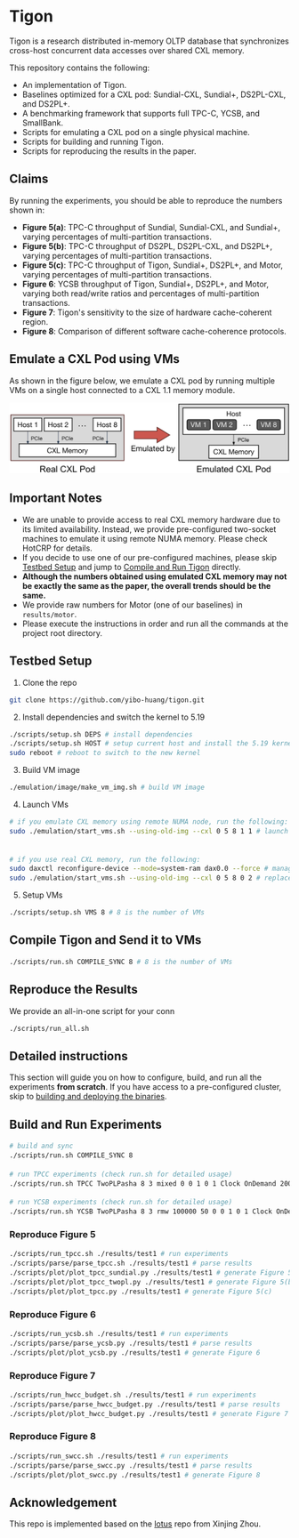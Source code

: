 # Tigon
Tigon is a research distributed in-memory OLTP database that synchronizes cross-host concurrent data accesses over shared CXL memory.

This repository contains the following:
* An implementation of Tigon.
* Baselines optimized for a CXL pod: Sundial-CXL, Sundial+, DS2PL-CXL, and DS2PL+.
* A benchmarking framework that supports full TPC-C, YCSB, and SmallBank.
* Scripts for emulating a CXL pod on a single physical machine.
* Scripts for building and running Tigon.
* Scripts for reproducing the results in the paper.

## Claims
By running the experiments, you should be able to reproduce the numbers shown in:
* **Figure 5(a)**: TPC-C throughput of Sundial, Sundial-CXL, and Sundial+, varying percentages of multi-partition transactions.
* **Figure 5(b)**: TPC-C throughput of DS2PL, DS2PL-CXL, and DS2PL+, varying percentages of multi-partition transactions.
* **Figure 5(c)**: TPC-C throughput of Tigon, Sundial+, DS2PL+, and Motor, varying percentages of multi-partition transactions.
* **Figure 6**: YCSB throughput of Tigon, Sundial+, DS2PL+, and Motor, varying both read/write ratios and percentages of multi-partition transactions.
* **Figure 7**: Tigon's sensitivity to the size of hardware cache-coherent region.
* **Figure 8**: Comparison of different software cache-coherence protocols.

## Emulate a CXL Pod using VMs
As shown in the figure below, we emulate a CXL pod by running multiple VMs on a single host connected to a CXL 1.1 memory module.

![](emulation.png)

## Important Notes
* We are unable to provide access to real CXL memory hardware due to its limited availability. Instead, we provide pre-configured two-socket machines to emulate it using remote NUMA memory. Please check HotCRP for details.
* If you decide to use one of our pre-configured machines, please skip [Testbed Setup](#Testbed-Setup) and jump to [Compile and Run Tigon](#Compile-and-Run-Tigon) directly.
* **Although the numbers obtained using emulated CXL memory may not be exactly the same as the paper, the overall trends should be the same.**
* We provide raw numbers for Motor (one of our baselines) in ``results/motor``.
* Please execute the instructions in order and run all the commands at the project root directory.

## Testbed Setup

1. Clone the repo
```bash
git clone https://github.com/yibo-huang/tigon.git
```

2. Install dependencies and switch the kernel to 5.19
```bash
./scripts/setup.sh DEPS # install dependencies
./scripts/setup.sh HOST # setup current host and install the 5.19 kernel
sudo reboot # reboot to switch to the new kernel
```

3. Build VM image
```bash
./emulation/image/make_vm_img.sh # build VM image
```

4. Launch VMs
```bash
# if you emulate CXL memory using remote NUMA node, run the following:
sudo ./emulation/start_vms.sh --using-old-img --cxl 0 5 8 1 1 # launch 8 VMs each with 5 cores


# if you use real CXL memory, run the following:
sudo daxctl reconfigure-device --mode=system-ram dax0.0 --force # manage CXL memory as a CPU-less NUMA node
sudo ./emulation/start_vms.sh --using-old-img --cxl 0 5 8 0 2 # replace the last argument with the node number of CXL memory
```

5. Setup VMs
```bash
./scripts/setup.sh VMS 8 # 8 is the number of VMs
```

## Compile Tigon and Send it to VMs
```bash
./scripts/run.sh COMPILE_SYNC 8 # 8 is the number of VMs
```

## Reproduce the Results

We provide an all-in-one script for your conn
```bash
./scripts/run_all.sh
```

## Detailed instructions

This section will guide you on how to configure, build, and run all the experiments **from scratch**.
If you have access to a pre-configured cluster, skip to [building and deploying the binaries](#Building-and-Deploying-the-Binaries).

## Build and Run Experiments

```bash
# build and sync
./scripts/run.sh COMPILE_SYNC 8

# run TPCC experiments (check run.sh for detailed usage)
./scripts/run.sh TPCC TwoPLPasha 8 3 mixed 0 0 1 0 1 Clock OnDemand 200000000 1 WriteThrough None 30 0 BLACKHOLE 20000 0 0

# run YCSB experiments (check run.sh for detailed usage)
./scripts/run.sh YCSB TwoPLPasha 8 3 rmw 100000 50 0 0 1 0 1 Clock OnDemand 200000000 1 WriteThrough NonPart 30 0 BLACKHOLE 20000 0 0
```

### Reproduce Figure 5

```bash
./scripts/run_tpcc.sh ./results/test1 # run experiments
./scripts/parse/parse_tpcc.sh ./results/test1 # parse results
./scripts/plot/plot_tpcc_sundial.py ./results/test1 # generate Figure 5(a)
./scripts/plot/plot_tpcc_twopl.py ./results/test1 # generate Figure 5(b)
./scripts/plot/plot_tpcc.py ./results/test1 # generate Figure 5(c)
```

### Reproduce Figure 6

```bash
./scripts/run_ycsb.sh ./results/test1 # run experiments
./scripts/parse/parse_ycsb.py ./results/test1 # parse results
./scripts/plot/plot_ycsb.py ./results/test1 # generate Figure 6
```

### Reproduce Figure 7

```bash
./scripts/run_hwcc_budget.sh ./results/test1 # run experiments
./scripts/parse/parse_hwcc_budget.py ./results/test1 # parse results
./scripts/plot/plot_hwcc_budget.py ./results/test1 # generate Figure 7
```

### Reproduce Figure 8

```bash
./scripts/run_swcc.sh ./results/test1 # run experiments
./scripts/parse/parse_swcc.py ./results/test1 # parse results
./scripts/plot/plot_swcc.py ./results/test1 # generate Figure 8
```

## Acknowledgement
This repo is implemented based on the [lotus](https://github.com/DBOS-project/lotus) repo from Xinjing Zhou.
